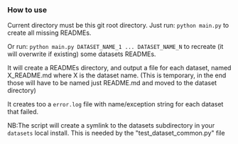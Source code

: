 ### How to use

Current directory must be this git root directory.
Just run: ```python main.py``` to create all missing READMEs.

Or run: ```python main.py DATASET_NAME_1 ... DATASET_NAME_N``` to recreate (it will overwrite if existing) some datasets READMEs.


It will create a READMEs directory, and output a file for each dataset, named X_README.md where X is the dataset name.
(This is temporary, in the end those will have to be named just README.md and moved to the dataset directory)

It creates too a ```error.log``` file with name/exception string for each dataset that failed.   

NB:The script will create a symlink to the datasets subdirectory in your ```datasets``` local install. This is needed by the "test_dataset_common.py" file
